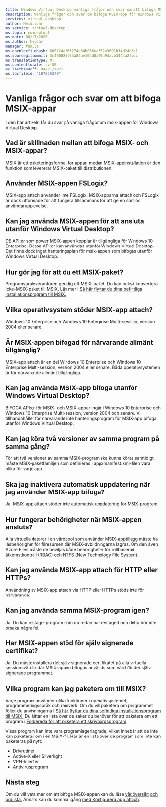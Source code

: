 ```yaml
---
title: Windows Virtual Desktop vanliga frågor och svar om att bifoga MSIX-appen – Azure
description: Vanliga frågor och svar om bifoga MSIX-app för Windows Virtual Desktop.
services: virtual-desktop
author: Heidilohr
ms.service: virtual-desktop
ms.topic: conceptual
ms.date: 08/17/2020
ms.author: helohr
manager: femila
ms.openlocfilehash: 6057f4a76f274e34b036ea352a3691b34d24b3a1
ms.sourcegitcommit: 3c460886f53a84ae104d8a09d94acb3444a23cdc
ms.translationtype: MT
ms.contentlocale: sv-SE
ms.lasthandoff: 04/21/2021
ms.locfileid: "107835370"
---
```

# <a name="msix-app-attach-faq"></a>Vanliga frågor och svar om att bifoga MSIX-appar

I den här artikeln får du svar på vanliga frågor om msix-appen för Windows Virtual Desktop.

## <a name="whats-the-difference-between-msix-and-msix-app-attach"></a>Vad är skillnaden mellan att bifoga MSIX- och MSIX-appar?

MSIX är ett paketeringsformat för appar, medan MSIX-appinstallation är den funktion som levererar MSIX-paket till distributionen.

## <a name="does-msix-app-attach-use-fslogix"></a>Använder MSIX-appen FSLogix?

MSIX-app attach använder inte FSLogix. MSIX-apparna attach och FSLogix är dock utformade för att fungera tillsammans för att ge en sömlös användarupplevelse.

## <a name="can-i-use-the-msix-app-attach-outside-of-windows-virtual-desktop"></a>Kan jag använda MSIX-appen för att ansluta utanför Windows Virtual Desktop?

DE API:er som power MSIX-appen kopplar är tillgängliga för Windows 10 Enterprise. Dessa API:er kan användas utanför Windows Virtual Desktop. Det finns dock inget hanteringsplan för msix-appen som bifogas utanför Windows Virtual Desktop.

## <a name="how-do-i-get-an-msix-package"></a>Hur gör jag för att du ett MSIX-paket?

Programvaruleverantören ger dig ett MSIX-paket. Du kan också konvertera icke-MSIX-paket till MSIX. Läs mer i [Så här flyttar du dina befintliga installationsprogram till MSIX.](/windows/msix/packaging-tool/create-an-msix-overview#how-to-move-your-existing-installers-to-msix)

## <a name="which-operating-systems-support-msix-app-attach"></a>Vilka operativsystem stöder MSIX-app attach?

Windows 10 Enterprise och Windows 10 Enterprise Multi-session, version 2004 eller senare.

## <a name="is-msix-app-attach-currently-generally-available"></a>Är MSIX-appen bifogad för närvarande allmänt tillgänglig?

MSIX-app attach är en del Windows 10 Enterprise och Windows 10 Enterprise Multi-session, version 2004 eller senare. Båda operativsystemen är för närvarande allmänt tillgängliga. 

## <a name="can-i-use-msix-app-attach-outside-of-windows-virtual-desktop"></a>Kan jag använda MSIX-app bifoga utanför Windows Virtual Desktop?

BIFOGA API:er för MSIX- och MSIX-appar ingår i Windows 10 Enterprise och Windows 10 Enterprise Multi-session, version 2004 och senare. Vi tillhandahåller för närvarande inte hanteringsprogram för MSIX-app bifoga utanför Windows Virtual Desktop.

## <a name="can-i-run-two-versions-of-the-same-application-at-the-same-time"></a>Kan jag köra två versioner av samma program på samma gång?

För att två versioner av samma MSIX-program ska kunna köras samtidigt måste MSIX-paketfamiljen som definieras i appxmanifest.xml-filen vara olika för varje app.

## <a name="should-i-disable-auto-update-when-using-msix-app-attach"></a>Ska jag inaktivera automatisk uppdatering när jag använder MSIX-app bifoga?

Ja. MSIX-app attach stöder inte automatisk uppdatering för MSIX-program.

## <a name="how-do-permissions-work-with-msix-app-attach"></a>Hur fungerar behörigheter när MSIX-appen ansluts?

Alla virtuella datorer i en värdpool som använder MSIX-apptillägg måste ha läsbehörighet för filresursen där MSIX-avbildningarna lagras. Om den även Azure Files måste de beviljas både behörigheter för rollbaserad åtkomstkontroll (RBAC) och NTFS (New Technology File System).

## <a name="can-i-use-msix-app-attach-for-http-or-https"></a>Kan jag använda MSIX-app attach för HTTP eller HTTPs?

Användning av MSIX-app attach via HTTP eller HTTPs stöds inte för närvarande.

## <a name="can-i-restage-the-same-msix-application"></a>Kan jag använda samma MSIX-program igen?

Ja. Du kan restage-program som du redan har restaged och detta bör inte orsaka några fel.

## <a name="does-msix-app-attach-support-self-signed-certificates"></a>Har MSIX-appen stöd för själv signerade certifikat?

Ja. Du måste installera det själv signerade certifikatet på alla virtuella sessionsvärdar där MSIX-appen bifogas används som värd för det själv signerade programmet.

## <a name="what-applications-can-i-repackage-to-msix"></a>Vilka program kan jag paketera om till MSIX?

Varje program använder olika funktioner i operativsystemet, programmeringsspråk och ramverk. Om du vill paketera om programmet följer du anvisningarna i [Så här flyttar du dina befintliga installationsprogram till MSIX.](/windows/msix/packaging-tool/create-an-msix-overview#how-to-move-your-existing-installers-to-msix) Du hittar en lista över de saker du behöver för att paketera om ett program i [Förbereda för att paketera ett skrivbordsprogram](/windows/msix/desktop/desktop-to-uwp-prepare). 

Vissa program kan inte vara programlagerlagrade, vilket innebär att de inte kan paketeras om i en MSIX-fil. Här är en lista över de program som inte kan paketeras på nytt:

- Drivrutiner 
- Active-X eller Silverlight
- VPN-klienter
- Antivirusprogram

## <a name="next-steps"></a>Nästa steg

Om du vill veta mer om att bifoga MSIX-appen kan du läsa [vår översikt](what-is-app-attach.md) [och ordlista.](app-attach-glossary.md) Annars kan du komma igång [med Konfigurera app attach](app-attach.md).
